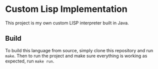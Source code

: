 # Custom Lisp Implementation
This project is my own custom LISP interpreter built in Java.

## Build
To build this language from source, simply clone this repository and run `make`. Then to run the project and make sure everything is working as expected, run `make run`.